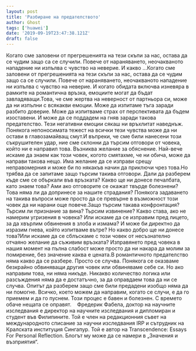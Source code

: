 ```yaml
---
layout: post
title: 'Разбиране на предателството'
author: Ghost
tags: ['huawei']
date: '2019-09-19T23:47:38.121Z'
draft: false
---
```


Когато сме заловени от прегрешенията на тези скъпи за нас, остава да се чудим защо са се случили. Повече от нараняването, неочакваното нападение ни изпълва с чувство на неверие. И какво ...Когато сме заловени от прегрешенията на тези скъпи за нас, остава да се чудим защо са се случили. Повече от нараняването, неочакваното нападение ни изпълва с чувство на неверие. И когато обидата включва изневяра в рамките на романтична връзка, емоциите могат да бъдат завладяващи.Това, че сме жертва на неверност от партньора си, може да ни изпълни с всякакви емоции. Може да изпитаме тъга заради разбито доверие. Може да изпитваме страх от перспективата да бъдем изоставени. И може да се поддадем на гняв заради такова предателство. Тези негативни емоции сякаш ни връхлитат наведнъж. Понякога непоносимата тежест на всички тези чувства може да ни остави в главозамайващ смут.И въпреки, че сме били нанесени този съкрушителен удар, ние сме склонни да търсим отговори от човека, който ни е направил това. Възниква желание за обяснение. Най-вече искаме да знаем как този човек, когото смятахме, че ни обича, може да направи такова нещо. Има желание да се изправи срещу неправомерния и може би по някакъв начин да приключи чрез това.Но трябва да се запитаме защо търсим такива отговори. Дали да разберем къде сме се объркали във връзката? Какво ще ни донесе печалбата, като знаем това? Ами ако отговорите се окажат твърде болезнени? Това няма ли да допринесе за нашите страдания? Понякога задаването на такива въпроси може просто да се превърне в възможност този човек да ни нарани още повече.Защо търсим такава конфронтация? Търсим ли признание за вина? Търсим извинение? Какво става, ако не намерим угризения в човека? Или искаме да се изправим пред лицето, за да хвърлим обвинения в злоба и измама? И може би директно да изразим гнева, който изпитваме вътре? Но какво добро ще ни донесе това?Или искаме да се сблъскаме с този човек от несъзнателно отчаяно желание да съживим връзката? Изправянето пред човека в нашия момент на пълна слабост може просто да ни накара да молим за помирение, без значение каква е цената.В романтичното предателство няма какво да се разбере. Просто се случва. Понякога се оказваме безкрайно обвиняващи другия човек или обвиняваме себе си. Но ако направим това, ни няма никъде. Никакво количество логика или разсъждения няма да е достатъчно, за да оправдаем това да ни се случва. Опитът да разберем защо сме били предадени изобщо няма да ни помогне. Всичко, което можем да направим, когато се случи, е да го приемем и да го пуснем. Този процес е бавен и болезнен. С времето обаче нещата се оправят.    Фредерик Фабела, доктор на научните изследвания е директор на научните изследвания и дипломиран и студент във Филипините. Той е член на редакционния съвет на международното списание за научни изследвания IRP и сътрудник на Кралската институция Сингапур. Той е автор на Transcendence: Essays For Personal Reflection. Блогът му може да се намери в „Значения и възприятия“.
